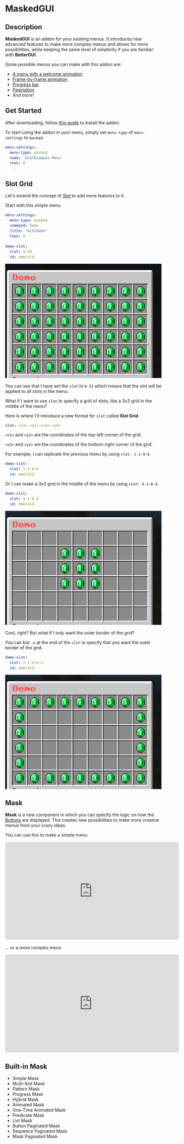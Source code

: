 # MaskedGUI 

## Description

**MaskedGUI** is an addon for your existing menus. It introduces new advanced features to make more complex menus and allows for more possibilities, while keeping the same level of simplicity if you are familiar with **BetterGUI**.

Some possible menus you can make with this addon are:
- [A menu with a welcome animation](https://youtu.be/g6r73BCpMU4)
- [Frame-by-frame animation](https://youtu.be/9cmGYL6BTdY)
- [Progress bar](https://youtu.be/txd07psA3NM)
- [Pagination](https://youtu.be/iajNu8t9JnQ)
- _And more!_

## Get Started

After downloading, follow [this guide](../Basic-tutorial.md#add-an-addon) to install the addon.

To start using the addon in your menu, simply set `menu-type` of `menu-settings` to `masked`.

```yaml
menu-settings:
  menu-type: masked
  name: '&c&lExample Menu'
  rows: 6
  ...
```

## Slot Grid

Let's extend the concept of [Slot](../Slot.md) to add more features to it.

Start with this simple menu

```yaml
menu-settings:
  menu-type: masked
  command: demo
  title: "&c&lDemo"
  rows: 6

demo-slot:
  slot: 0-53
  id: emerald
```

![Slot Demo 1](images/slot-demo1.png)

You can see that I have set the `slot` to `0-53` which means that the slot will be applied to all slots in the menu.

What if I want to use `slot` to specify a grid of slots, like a 3x3 grid in the middle of the menu?

Here is where I'll introduce a new format for `slot` called **Slot Grid**.

```yaml
slot: <x1>-<y1>-<x2>-<y2>
```

`<x1>` and `<y1>` are the coordinates of the top-left corner of the grid.

`<x2>` and `<y2>` are the coordinates of the bottom-right corner of the grid.

For example, I can replicate the previous menu by using `slot: 1-1-9-6`.

```yaml
demo-slot:
  slot: 1-1-9-6
  id: emerald
```

Or I can make a 3x3 grid in the middle of the menu by using `slot: 4-2-6-4`.

```yaml
demo-slot:
  slot: 4-2-6-4
  id: emerald
```

![Slot Demo 2](images/slot-demo2.png)

Cool, right? But what if I only want the outer border of the grid?

You can but `-o` at the end of the `slot` to specify that you want the outer border of the grid.

```yaml
demo-slot:
  slot: 1-1-9-6-o
  id: emerald
```

![Slot Demo 3](images/slot-demo3.png)

## Mask

**Mask** is a new component in which you can specify the logic on how the [Buttons](../Button.md) are displayed. This creates new possibilities to make more creative menus from your crazy ideas.

You can use this to make a simple menu

<iframe width="560" height="315" src="https://www.youtube.com/embed/sJhsBfklfOE" title="YouTube video player" frameborder="0" allow="accelerometer; autoplay; clipboard-write; encrypted-media; gyroscope; picture-in-picture; web-share" allowfullscreen></iframe>

... or a more complex menu

<iframe width="560" height="315" src="https://www.youtube.com/embed/g6r73BCpMU4" title="YouTube video player" frameborder="0" allow="accelerometer; autoplay; clipboard-write; encrypted-media; gyroscope; picture-in-picture; web-share" allowfullscreen></iframe>

## Built-in Mask

* Simple Mask
* Multi-Slot Mask
* Pattern Mask
* Progress Mask
* Hybrid Mask
* Animated Mask
* One-Time Animated Mask
* Predicate Mask
* List Mask
* Button Paginated Mask
* Sequence Paginated Mask
* Mask Paginated Mask